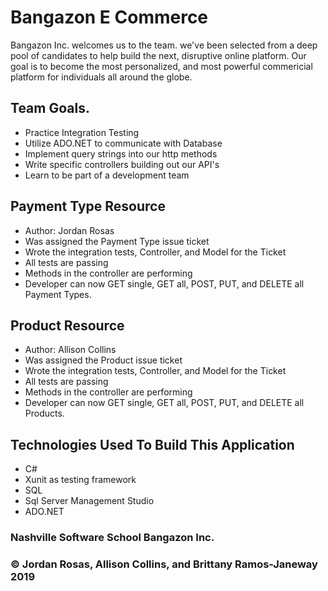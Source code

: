 # Bangazon E Commerce
Bangazon Inc. welcomes us to the team. we've been selected from a deep pool of candidates
to help build the next, disruptive online platform. Our goal is to become the most personalized, 
and most powerful commericial platform for individuals all around the globe.

## Team Goals.
- Practice Integration Testing
- Utilize ADO.NET to communicate with Database
- Implement query strings into our http methods
- Write specific controllers building out our API's
- Learn to be part of a development team

## Payment Type Resource 
- Author: Jordan Rosas
- Was assigned the Payment Type issue ticket
- Wrote the integration tests, Controller, and Model for the Ticket
- All tests are passing 
- Methods in the controller are performing 
- Developer can now GET single, GET all, POST, PUT, and DELETE all Payment Types.

## Product Resource 
- Author: Allison Collins
- Was assigned the Product issue ticket
- Wrote the integration tests, Controller, and Model for the Ticket
- All tests are passing 
- Methods in the controller are performing 
- Developer can now GET single, GET all, POST, PUT, and DELETE all Products.

## Technologies Used To Build This Application
- C#
- Xunit as testing framework
- SQL
- Sql Server Management Studio
- ADO.NET

### Nashville Software School Bangazon Inc.

### &copy; Jordan Rosas, Allison Collins, and Brittany Ramos-Janeway 2019
